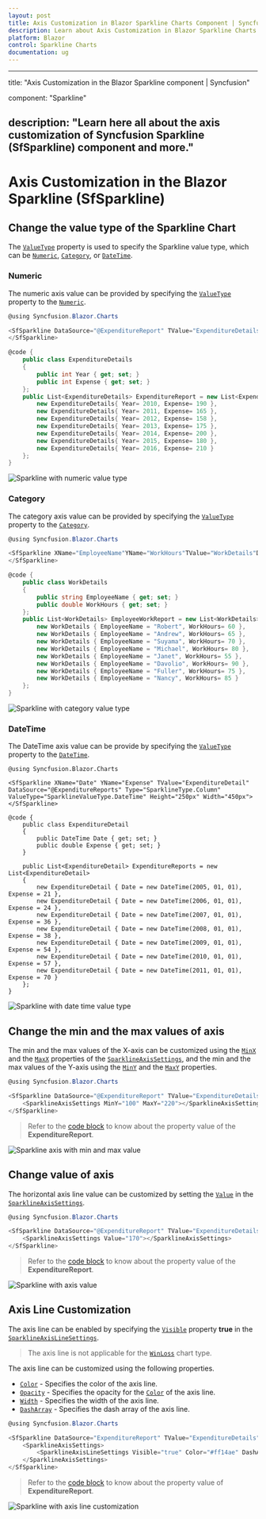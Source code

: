 ```yaml
---
layout: post
title: Axis Customization in Blazor Sparkline Charts Component | Syncfusion 
description: Learn about Axis Customization in Blazor Sparkline Charts component of Syncfusion, and more details.
platform: Blazor
control: Sparkline Charts
documentation: ug
---
```


---
title: "Axis Customization in the Blazor Sparkline component | Syncfusion"

component: "Sparkline"

description: "Learn here all about the axis customization of Syncfusion Sparkline (SfSparkline) component and more."
---

# Axis Customization in the Blazor Sparkline (SfSparkline)

## Change the value type of the Sparkline Chart

The [`ValueType`](https://help.syncfusion.com/cr/blazor/Syncfusion.Blazor.Charts.SfSparkline-1.html#Syncfusion_Blazor_Charts_SfSparkline_1_ValueType) property is used to specify the Sparkline value type, which can be [`Numeric`](https://help.syncfusion.com/cr/blazor/Syncfusion.Blazor.Charts.SparklineValueType.html#Syncfusion_Blazor_Charts_SparklineValueType_Numeric), [`Category`](https://help.syncfusion.com/cr/blazor/Syncfusion.Blazor.Charts.SparklineValueType.html#Syncfusion_Blazor_Charts_SparklineValueType_Category), or [`DateTime`](https://help.syncfusion.com/cr/blazor/Syncfusion.Blazor.Charts.SparklineValueType.html#Syncfusion_Blazor_Charts_SparklineValueType_DateTime).

### Numeric

The numeric axis value can be provided by specifying the [`ValueType`](https://help.syncfusion.com/cr/blazor/Syncfusion.Blazor.Charts.SfSparkline-1.html#Syncfusion_Blazor_Charts_SfSparkline_1_ValueType) property to the [`Numeric`](https://help.syncfusion.com/cr/blazor/Syncfusion.Blazor.Charts.SparklineValueType.html#Syncfusion_Blazor_Charts_SparklineValueType_Numeric).

```csharp
@using Syncfusion.Blazor.Charts

<SfSparkline DataSource="@ExpenditureReport" TValue="ExpenditureDetails" XName="Year" YName="Expense" Type="SparklineType.Column" ValueType="SparklineValueType.Numeric" Height="250px" Width="450px">
</SfSparkline>

@code {
    public class ExpenditureDetails
    {
        public int Year { get; set; }
        public int Expense { get; set; }
    };
    public List<ExpenditureDetails> ExpenditureReport = new List<ExpenditureDetails> {
        new ExpenditureDetails{ Year= 2010, Expense= 190 },
        new ExpenditureDetails{ Year= 2011, Expense= 165 },
        new ExpenditureDetails{ Year= 2012, Expense= 158 },
        new ExpenditureDetails{ Year= 2013, Expense= 175 },
        new ExpenditureDetails{ Year= 2014, Expense= 200 },
        new ExpenditureDetails{ Year= 2015, Expense= 180 },
        new ExpenditureDetails{ Year= 2016, Expense= 210 }
    };
}
```

![Sparkline with numeric value type](images/Axis/Numeric.png)

### Category

The category axis value can be provided by specifying the [`ValueType`](https://help.syncfusion.com/cr/blazor/Syncfusion.Blazor.Charts.SfSparkline-1.html#Syncfusion_Blazor_Charts_SfSparkline_1_ValueType) property to the [`Category`](https://help.syncfusion.com/cr/blazor/Syncfusion.Blazor.Charts.SparklineValueType.html#Syncfusion_Blazor_Charts_SparklineValueType_Category).

```csharp
@using Syncfusion.Blazor.Charts

<SfSparkline XName="EmployeeName"YName="WorkHours"TValue="WorkDetails"DataSource="@EmployeeWorkReport" Type="SparklineType.Column"ValueType="SparklineValueType.Category" Height="250px"Width="450px">
</SfSparkline>

@code {
    public class WorkDetails
    {
        public string EmployeeName { get; set; }
        public double WorkHours { get; set; }
    };
    public List<WorkDetails> EmployeeWorkReport = new List<WorkDetails> {
        new WorkDetails { EmployeeName = "Robert", WorkHours= 60 },
        new WorkDetails { EmployeeName = "Andrew", WorkHours= 65 },
        new WorkDetails { EmployeeName = "Suyama", WorkHours= 70 },
        new WorkDetails { EmployeeName = "Michael", WorkHours= 80 },
        new WorkDetails { EmployeeName = "Janet", WorkHours= 55 },
        new WorkDetails { EmployeeName = "Davolio", WorkHours= 90 },
        new WorkDetails { EmployeeName = "Fuller", WorkHours= 75 },
        new WorkDetails { EmployeeName = "Nancy", WorkHours= 85 }
    };
}
```

![Sparkline with category value type](images/Axis/Category.png)

### DateTime

The DateTime axis value can be provide by specifying the [`ValueType`](https://help.syncfusion.com/cr/blazor/Syncfusion.Blazor.Charts.SfSparkline-1.html#Syncfusion_Blazor_Charts_SfSparkline_1_ValueType) property to the [`DateTime`](https://help.syncfusion.com/cr/blazor/Syncfusion.Blazor.Charts.SparklineValueType.html#Syncfusion_Blazor_Charts_SparklineValueType_DateTime).

```csharpt
@using Syncfusion.Blazor.Charts

<SfSparkline XName="Date" YName="Expense" TValue="ExpenditureDetail" DataSource="@ExpenditureReports" Type="SparklineType.Column" ValueType="SparklineValueType.DateTime" Height="250px" Width="450px">
</SfSparkline>

@code {
    public class ExpenditureDetail
    {
        public DateTime Date { get; set; }
        public double Expense { get; set; }
    }

    public List<ExpenditureDetail> ExpenditureReports = new List<ExpenditureDetail>
    {
        new ExpenditureDetail { Date = new DateTime(2005, 01, 01), Expense = 21 },
        new ExpenditureDetail { Date = new DateTime(2006, 01, 01), Expense = 24 },
        new ExpenditureDetail { Date = new DateTime(2007, 01, 01), Expense = 36 },
        new ExpenditureDetail { Date = new DateTime(2008, 01, 01), Expense = 38 },
        new ExpenditureDetail { Date = new DateTime(2009, 01, 01), Expense = 54 },
        new ExpenditureDetail { Date = new DateTime(2010, 01, 01), Expense = 57 },
        new ExpenditureDetail { Date = new DateTime(2011, 01, 01), Expense = 70 }
    };
}
```

![Sparkline with date time value type](images/Axis/Datetime.png)

## Change the min and the max values of axis

The min and the max values of the X-axis can be customized using the [`MinX`](https://help.syncfusion.com/cr/blazor/Syncfusion.Blazor.Charts.SparklineAxisSettings.html#Syncfusion_Blazor_Charts_SparklineAxisSettings_MinX) and the [`MaxX`](https://help.syncfusion.com/cr/blazor/Syncfusion.Blazor.Charts.SparklineAxisSettings.html#Syncfusion_Blazor_Charts_SparklineAxisSettings_MaxX) properties of the [`SparklineAxisSettings`](https://help.syncfusion.com/cr/blazor/Syncfusion.Blazor.Charts.SparklineAxisSettings.html), and the min and the max values of the Y-axis using the [`MinY`](https://help.syncfusion.com/cr/blazor/Syncfusion.Blazor.Charts.SparklineAxisSettings.html#Syncfusion_Blazor_Charts_SparklineAxisSettings_MinY) and the [`MaxY`](https://help.syncfusion.com/cr/blazor/Syncfusion.Blazor.Charts.SparklineAxisSettings.html#Syncfusion_Blazor_Charts_SparklineAxisSettings_MaxY) properties.

```csharp
@using Syncfusion.Blazor.Charts

<SfSparkline DataSource="@ExpenditureReport" TValue="ExpenditureDetails" XName="Year" YName="Expense" Type="SparklineType.Column" ValueType="SparklineValueType.Numeric" Height="250px" Width="450px">
    <SparklineAxisSettings MinY="100" MaxY="220"></SparklineAxisSettings>
</SfSparkline>
```

> Refer to the [code block](#numeric) to know about the property value of the **ExpenditureReport**.

![Sparkline axis with min and max value](images/Axis/minmaxvalue.png)

## Change value of axis

The horizontal axis line value can be customized by setting the [`Value`](https://help.syncfusion.com/cr/blazor/Syncfusion.Blazor.Charts.SparklineAxisSettings.html#Syncfusion_Blazor_Charts_SparklineAxisSettings_Value) in the [`SparklineAxisSettings`](https://help.syncfusion.com/cr/blazor/Syncfusion.Blazor.Charts.SparklineAxisSettings.html).

```csharp
@using Syncfusion.Blazor.Charts

<SfSparkline DataSource="@ExpenditureReport" TValue="ExpenditureDetails" XName="Year" YName="Expense" Type="SparklineType.Column" ValueType="SparklineValueType.Numeric" Height="250px" Width="450px">
    <SparklineAxisSettings Value="170"></SparklineAxisSettings>
</SfSparkline>
```

> Refer to the [code block](#numeric) to know about the property value of the **ExpenditureReport**.

![Sparkline with axis value](images/Axis/AxisValue.png)

## Axis Line Customization

The axis line can be enabled by specifying the [`Visible`](https://help.syncfusion.com/cr/blazor/Syncfusion.Blazor.Charts.SparklineAxisLineSettings.html#Syncfusion_Blazor_Charts_SparklineAxisLineSettings_Visible) property **true** in the [`SparklineAxisLineSettings`](https://help.syncfusion.com/cr/blazor/Syncfusion.Blazor.Charts.SparklineAxisLineSettings.html).

> The axis line is not applicable for the [`WinLoss`](https://help.syncfusion.com/cr/blazor/Syncfusion.Blazor.Charts.SparklineType.html#Syncfusion_Blazor_Charts_SparklineType_WinLoss) chart type.

The axis line can be customized using the following properties.

* [`Color`](https://help.syncfusion.com/cr/blazor/Syncfusion.Blazor.Charts.SparklineAxisLineSettings.html#Syncfusion_Blazor_Charts_SparklineAxisLineSettings_Color) - Specifies the color of the axis line.
* [`Opacity`](https://help.syncfusion.com/cr/blazor/Syncfusion.Blazor.Charts.SparklineAxisLineSettings.html#Syncfusion_Blazor_Charts_SparklineAxisLineSettings_Opacity) - Specifies the opacity for the [`Color`](https://help.syncfusion.com/cr/blazor/Syncfusion.Blazor.Charts.SparklineAxisLineSettings.html#Syncfusion_Blazor_Charts_SparklineAxisLineSettings_Color) of the axis line.
* [`Width`](https://help.syncfusion.com/cr/blazor/Syncfusion.Blazor.Charts.SparklineAxisLineSettings.html#Syncfusion_Blazor_Charts_SparklineAxisLineSettings_Width) - Specifies the width of the axis line.
* [`DashArray`](https://help.syncfusion.com/cr/blazor/Syncfusion.Blazor.Charts.SparklineAxisLineSettings.html#Syncfusion_Blazor_Charts_SparklineAxisLineSettings_DashArray) - Specifies the dash array of the axis line.

```csharp
@using Syncfusion.Blazor.Charts

<SfSparkline DataSource="ExpenditureReport" TValue="ExpenditureDetails" XName="Year" YName="Expense" Type="SparklineType.Line" Height="250px" Width="450px">
    <SparklineAxisSettings>
        <SparklineAxisLineSettings Visible="true" Color="#ff14ae" DashArray="5" Opacity="1"></SparklineAxisLineSettings>
    </SparklineAxisSettings>
</SfSparkline>
```

> Refer to the [code block](#numeric) to know about the property value of **ExpenditureReport**.

![Sparkline with axis line customization](images/Axis/LineCustomization.png)

